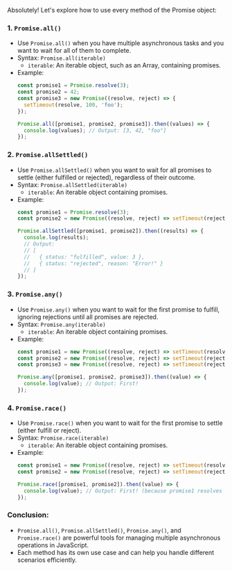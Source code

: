 Absolutely! Let's explore how to use every method of the Promise object:

### 1. `Promise.all()`
- Use `Promise.all()` when you have multiple asynchronous tasks and you want to wait for all of them to complete.
- Syntax: `Promise.all(iterable)`
  - `iterable`: An iterable object, such as an Array, containing promises.
- Example:
  ```javascript
  const promise1 = Promise.resolve(3);
  const promise2 = 42;
  const promise3 = new Promise((resolve, reject) => {
    setTimeout(resolve, 100, 'foo');
  });

  Promise.all([promise1, promise2, promise3]).then((values) => {
    console.log(values); // Output: [3, 42, "foo"]
  });
  ```

### 2. `Promise.allSettled()`
- Use `Promise.allSettled()` when you want to wait for all promises to settle (either fulfilled or rejected), regardless of their outcome.
- Syntax: `Promise.allSettled(iterable)`
  - `iterable`: An iterable object containing promises.
- Example:
  ```javascript
  const promise1 = Promise.resolve(3);
  const promise2 = new Promise((resolve, reject) => setTimeout(reject, 100, 'Error!'));

  Promise.allSettled([promise1, promise2]).then((results) => {
    console.log(results);
    // Output:
    // [
    //   { status: "fulfilled", value: 3 },
    //   { status: "rejected", reason: "Error!" }
    // ]
  });
  ```

### 3. `Promise.any()`
- Use `Promise.any()` when you want to wait for the first promise to fulfill, ignoring rejections until all promises are rejected.
- Syntax: `Promise.any(iterable)`
  - `iterable`: An iterable object containing promises.
- Example:
  ```javascript
  const promise1 = new Promise((resolve, reject) => setTimeout(resolve, 100, 'First!'));
  const promise2 = new Promise((resolve, reject) => setTimeout(reject, 200, 'Second!'));
  const promise3 = new Promise((resolve, reject) => setTimeout(reject, 300, 'Third!'));

  Promise.any([promise1, promise2, promise3]).then((value) => {
    console.log(value); // Output: First!
  });
  ```

### 4. `Promise.race()`
- Use `Promise.race()` when you want to wait for the first promise to settle (either fulfill or reject).
- Syntax: `Promise.race(iterable)`
  - `iterable`: An iterable object containing promises.
- Example:
  ```javascript
  const promise1 = new Promise((resolve, reject) => setTimeout(resolve, 100, 'First!'));
  const promise2 = new Promise((resolve, reject) => setTimeout(reject, 200, 'Second!'));

  Promise.race([promise1, promise2]).then((value) => {
    console.log(value); // Output: First! (because promise1 resolves first)
  });
  ```

### Conclusion:
- `Promise.all()`, `Promise.allSettled()`, `Promise.any()`, and `Promise.race()` are powerful tools for managing multiple asynchronous operations in JavaScript.
- Each method has its own use case and can help you handle different scenarios efficiently.